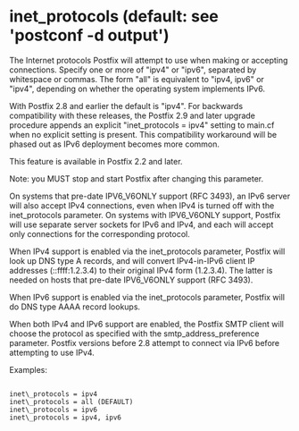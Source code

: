 # inet_protocols (default: see 'postconf -d output')
 The Internet protocols Postfix will attempt to use when making
or accepting connections. Specify one or more of "ipv4"
or "ipv6", separated by whitespace or commas. The form
"all" is equivalent to "ipv4, ipv6" or "ipv4", depending
on whether the operating system implements IPv6. 


 With Postfix 2.8 and earlier the default is "ipv4". For backwards
compatibility with these releases, the Postfix 2.9 and later upgrade
procedure appends an explicit "inet\_protocols = ipv4" setting to
main.cf when no explicit setting is present. This compatibility
workaround will be phased out as IPv6 deployment becomes more common.



 This feature is available in Postfix 2.2 and later. 


 Note: you MUST stop and start Postfix after changing this
parameter. 


 On systems that pre-date IPV6\_V6ONLY support (RFC 3493), an
IPv6 server will also accept IPv4 connections, even when IPv4 is
turned off with the inet\_protocols parameter. On systems with
IPV6\_V6ONLY support, Postfix will use separate server sockets for
IPv6 and IPv4, and each will accept only connections for the
corresponding protocol. 


 When IPv4 support is enabled via the inet\_protocols parameter,
Postfix will look up DNS type A records, and will convert
IPv4-in-IPv6 client IP addresses (::ffff:1.2.3.4) to their original
IPv4 form (1.2.3.4). The latter is needed on hosts that pre-date
IPV6\_V6ONLY support (RFC 3493). 


 When IPv6 support is enabled via the inet\_protocols parameter,
Postfix will do DNS type AAAA record lookups. 


 When both IPv4 and IPv6 support are enabled, the Postfix SMTP
client will choose the protocol as specified with the
smtp\_address\_preference parameter. Postfix versions before 2.8
attempt to connect via IPv6 before attempting to use IPv4. 



Examples:




```

inet\_protocols = ipv4
inet\_protocols = all (DEFAULT)
inet\_protocols = ipv6
inet\_protocols = ipv4, ipv6

```

